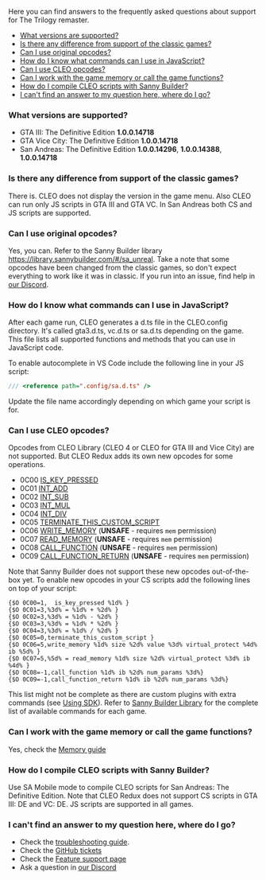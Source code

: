 Here you can find answers to the frequently asked questions about support for The Trilogy remaster.

- [What versions are supported?](#what-versions-are-supported)
- [Is there any difference from support of the classic games?](#is-there-any-difference-from-support-of-the-classic-games)
- [Can I use original opcodes?](#can-i-use-original-opcodes)
- [How do I know what commands can I use in JavaScript?](#how-do-i-know-what-commands-can-i-use-in-javascript)
- [Can I use CLEO opcodes?](#can-i-use-cleo-opcodes)
- [Can I work with the game memory or call the game functions?](#can-i-work-with-the-game-memory-or-call-the-game-functions)
- [How do I compile CLEO scripts with Sanny Builder?](#how-do-i-compile-cleo-scripts-with-sanny-builder)
- [I can't find an answer to my question here, where do I go?](#i-cant-find-an-answer-to-my-question-here-where-do-i-go)

### What versions are supported?

- GTA III: The Definitive Edition **1.0.0.14718** 
- GTA Vice City: The Definitive Edition **1.0.0.14718** 
- San Andreas: The Definitive Edition **1.0.0.14296**, **1.0.0.14388**, **1.0.0.14718** 

### Is there any difference from support of the classic games?

There is. CLEO does not display the version in the game menu. Also CLEO can run only JS scripts in GTA III and GTA VC. In San Andreas both CS and JS scripts are supported.

### Can I use original opcodes?

Yes, you can. Refer to the Sanny Builder library https://library.sannybuilder.com/#/sa_unreal. Take a note that some opcodes have been changed from the classic games, so don't expect everything to work like it was in classic. If you run into an issue, find help in [our Discord](https://discord.gg/d5dZSfgBZr).

### How do I know what commands can I use in JavaScript?

After each game run, CLEO generates a d.ts file in the CLEO\.config directory. It's called gta3.d.ts, vc.d.ts or sa.d.ts depending on the game. This file lists all supported functions and methods that you can use in JavaScript code. 

To enable autocomplete in VS Code include the following line in your JS script:

```js
/// <reference path=".config/sa.d.ts" />
```

Update the file name accordingly depending on which game your script is for.

### Can I use CLEO opcodes?

Opcodes from CLEO Library (CLEO 4 or CLEO for GTA III and Vice City) are not supported. But CLEO Redux adds its own new opcodes for some operations.

  - 0C00 [IS_KEY_PRESSED](https://library.sannybuilder.com/#/sa_unreal/CLEO/0C00)
  - 0C01 [INT_ADD](https://library.sannybuilder.com/#/sa_unreal/CLEO/0C01)
  - 0C02 [INT_SUB](https://library.sannybuilder.com/#/sa_unreal/CLEO/0C02)
  - 0C03 [INT_MUL](https://library.sannybuilder.com/#/sa_unreal/CLEO/0C03)
  - 0C04 [INT_DIV](https://library.sannybuilder.com/#/sa_unreal/CLEO/0C04)
  - 0C05 [TERMINATE_THIS_CUSTOM_SCRIPT](https://library.sannybuilder.com/#/sa_unreal/CLEO/0C05)
  - 0C06 [WRITE_MEMORY](https://library.sannybuilder.com/#/sa_unreal/CLEO/0C06) (**UNSAFE** - requires `mem` permission)
  - 0C07 [READ_MEMORY](https://library.sannybuilder.com/#/sa_unreal/CLEO/0C07) (**UNSAFE** - requires `mem` permission)
  - 0C08 [CALL_FUNCTION](https://library.sannybuilder.com/#/sa_unreal/CLEO/0C08) (**UNSAFE** - requires `mem` permission)
  - 0C09 [CALL_FUNCTION_RETURN](https://library.sannybuilder.com/#/sa_unreal/CLEO/0C09) (**UNSAFE** - requires `mem` permission)

Note that Sanny Builder does not support these new opcodes out-of-the-box yet. To enable new opcodes in your CS scripts add the following lines on top of your script:

```
{$O 0C00=1,  is_key_pressed %1d% }
{$O 0C01=3,%3d% = %1d% + %2d% }
{$O 0C02=3,%3d% = %1d% - %2d% }
{$O 0C03=3,%3d% = %1d% * %2d% }
{$O 0C04=3,%3d% = %1d% / %2d% }
{$O 0C05=0,terminate_this_custom_script }
{$O 0C06=5,write_memory %1d% size %2d% value %3d% virtual_protect %4d% ib %5d% }
{$O 0C07=5,%5d% = read_memory %1d% size %2d% virtual_protect %3d% ib %4d% }
{$O 0C08=-1,call_function %1d% ib %2d% num_params %3d%}
{$O 0C09=-1,call_function_return %1d% ib %2d% num_params %3d%}
```

This list might not be complete as there are custom plugins with extra commands (see [Using SDK](./using-sdk.md)). Refer to [Sanny Builder Library](https://library.sannybuilder.com) for the complete list of available commands for each game.

### Can I work with the game memory or call the game functions?

Yes, check the [Memory guide](using-memory-64.md)

### How do I compile CLEO scripts with Sanny Builder?

Use SA Mobile mode to compile CLEO scripts for San Andreas: The Definitive Edition. Note that CLEO Redux does not support CS scripts in GTA III: DE and VC: DE. JS scripts are supported in all games.

### I can't find an answer to my question here, where do I go?

- Check the [troubleshooting guide](TROUBLESHOOTING.md).
- Check the [GitHub tickets](https://github.com/cleolibrary/CLEO-Redux/issues)
- Check the [Feature support page](https://github.com/cleolibrary/CLEO-Redux/wiki/Feature-Support-Matrix)
- Ask a question in [our Discord](https://discord.gg/d5dZSfgBZr)

